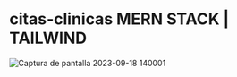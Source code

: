 # citas-clinicas MERN STACK | TAILWIND
![Captura de pantalla 2023-09-18 140001](https://github.com/J4CK-M-H/citas-clinicas/assets/107339262/ed4a8d1e-4bea-4956-b098-429a3f0d2a84)
